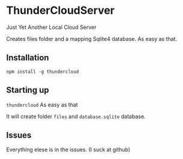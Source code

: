 # ThunderCloudServer
Just Yet Another Local Cloud Server

Creates files folder and a mapping Sqlite4 database. As easy as that.

## Installation

`npm install -g thundercloud`

## Starting up

`thundercloud`
As easy as that

It will create folder `files` and `database.sqlite` database.

## Issues
Everything elese is in the issues. (I suck at github)